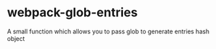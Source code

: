 # webpack-glob-entries
A small function which allows you to pass glob to generate entries hash object
